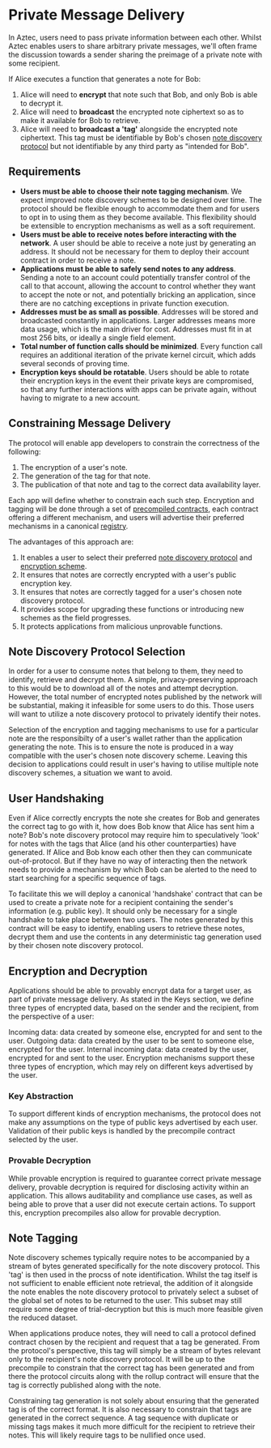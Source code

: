# Private Message Delivery

In Aztec, users need to pass private information between each other. Whilst Aztec enables users to share arbitrary private messages, we'll often frame the discussion towards a sender sharing the preimage of a private note with some recipient.

If Alice executes a function that generates a note for Bob:

1. Alice will need to **encrypt** that note such that Bob, and only Bob is able to decrypt it.
2. Alice will need to **broadcast** the encrypted note ciphertext so as to make it available for Bob to retrieve.
3. Alice will need to **broadcast a 'tag'** alongside the encrypted note ciphertext. This tag must be identifiable by Bob's chosen [note discovery protocol](./private-msg-delivery.md#note-discovery-protocol-selection) but not identifiable by any third party as "intended for Bob".

## Requirements

- **Users must be able to choose their note tagging mechanism**. We expect improved note discovery schemes to be designed over time. The protocol should be flexible enough to accommodate them and for users to opt in to using them as they become available. This flexibility should be extensible to encryption mechanisms as well as a soft requirement.
- **Users must be able to receive notes before interacting with the network**. A user should be able to receive a note just by generating an address. It should not be necessary for them to deploy their account contract in order to receive a note.
- **Applications must be able to safely send notes to any address**. Sending a note to an account could potentially transfer control of the call to that account, allowing the account to control whether they want to accept the note or not, and potentially bricking an application, since there are no catching exceptions in private function execution.
- **Addresses must be as small as possible**. Addresses will be stored and broadcasted constantly in applications. Larger addresses means more data usage, which is the main driver for cost. Addresses must fit in at most 256 bits, or ideally a single field element.
- **Total number of function calls should be minimized**. Every function call requires an additional iteration of the private kernel circuit, which adds several seconds of proving time.
- **Encryption keys should be rotatable**. Users should be able to rotate their encryption keys in the event their private keys are compromised, so that any further interactions with apps can be private again, without having to migrate to a new account.

## Constraining Message Delivery

The protocol will enable app developers to constrain the correctness of the following:

1. The encryption of a user's note.
2. The generation of the tag for that note.
3. The publication of that note and tag to the correct data availability layer.

Each app will define whether to constrain each such step. Encryption and tagging will be done through a set of [precompiled contracts](../addresses-and-keys/precompiles.md), each contract offering a different mechanism, and users will advertise their preferred mechanisms in a canonical [registry](../pre-compiled-contracts/registry.md).

The advantages of this approach are:

1. It enables a user to select their preferred [note discovery protocol](./private-msg-delivery.md#note-discovery-protocol-selection) and [encryption scheme](./private-msg-delivery.md#encryption-and-decryption).
2. It ensures that notes are correctly encrypted with a user's public encryption key.
3. It ensures that notes are correctly tagged for a user's chosen note discovery protocol.
4. It provides scope for upgrading these functions or introducing new schemes as the field progresses.
5. It protects applications from malicious unprovable functions.

## Note Discovery Protocol Selection

In order for a user to consume notes that belong to them, they need to identify, retrieve and decrypt them. A simple, privacy-preserving approach to this would be to download all of the notes and attempt decryption. However, the total number of encrypted notes published by the network will be substantial, making it infeasible for some users to do this. Those users will want to utilize a note discovery protocol to privately identify their notes.

Selection of the encryption and tagging mechanisms to use for a particular note are the responsibilty of a user's wallet rather than the application generating the note. This is to ensure the note is produced in a way compatible with the user's chosen note discovery scheme. Leaving this decision to applications could result in user's having to utilise multiple note discovery schemes, a situation we want to avoid.

## User Handshaking

Even if Alice correctly encrypts the note she creates for Bob and generates the correct tag to go with it, how does Bob know that Alice has sent him a note? Bob's note discovery protocol may require him to speculatively 'look' for notes with the tags that Alice (and his other counterparties) have generated. If Alice and Bob know each other then they can communicate out-of-protocol. But if they have no way of interacting then the network needs to provide a mechanism by which Bob can be alerted to the need to start searching for a specific sequence of tags.

To facilitate this we will deploy a canonical 'handshake' contract that can be used to create a private note for a recipient containing the sender's information (e.g. public key). It should only be necessary for a single handshake to take place between two users. The notes generated by this contract will be easy to identify, enabling users to retrieve these notes, decrypt them and use the contents in any deterministic tag generation used by their chosen note discovery protocol.

## Encryption and Decryption

Applications should be able to provably encrypt data for a target user, as part of private message delivery. As stated in the Keys section, we define three types of encrypted data, based on the sender and the recipient, from the perspective of a user:

Incoming data: data created by someone else, encrypted for and sent to the user.
Outgoing data: data created by the user to be sent to someone else, encrypted for the user.
Internal incoming data: data created by the user, encrypted for and sent to the user.
Encryption mechanisms support these three types of encryption, which may rely on different keys advertised by the user.

### Key Abstraction
To support different kinds of encryption mechanisms, the protocol does not make any assumptions on the type of public keys advertised by each user. Validation of their public keys is handled by the precompile contract selected by the user.

### Provable Decryption
While provable encryption is required to guarantee correct private message delivery, provable decryption is required for disclosing activity within an application. This allows auditability and compliance use cases, as well as being able to prove that a user did not execute certain actions. To support this, encryption precompiles also allow for provable decryption.

## Note Tagging

Note discovery schemes typically require notes to be accompanied by a stream of bytes generated specifically for the note discovery protocol. This 'tag' is then used in the procss of note identification. Whilst the tag itself is not sufficient to enable efficient note retrieval, the addition of it alongside the note enables the note discovery protocol to privately select a subset of the global set of notes to be returned to the user. This subset may still require some degree of trial-decryption but this is much more feasible given the reduced dataset.

When applications produce notes, they will need to call a protocol defined contract chosen by the recipient and request that a tag be generated. From the protocol's perspective, this tag will simply be a stream of bytes relevant only to the recipient's note discovery protocol. It will be up to the precompile to constrain that the correct tag has been generated and from there the protocol circuits along with the rollup contract will ensure that the tag is correctly published along with the note.

Constraining tag generation is not solely about ensuring that the generated tag is of the correct format. It is also necessary to constrain that tags are generated in the correct sequence. A tag sequence with duplicate or missing tags makes it much more difficult for the recipient to retrieve their notes. This will likely require tags to be nullified once used.